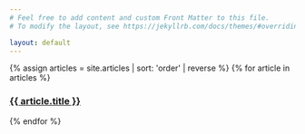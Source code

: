 ```yaml
---
# Feel free to add content and custom Front Matter to this file.
# To modify the layout, see https://jekyllrb.com/docs/themes/#overriding-theme-defaults

layout: default
---
```


{% assign articles = site.articles | sort: 'order' | reverse %}
{% for article in articles %}
  <h3><a href="{{ article.url | relative_url }}">{{ article.title }}</a></h3>
{% endfor %}
